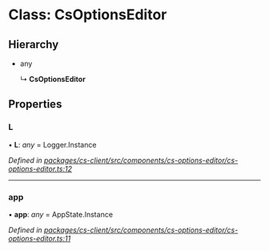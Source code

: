 # Class: CsOptionsEditor

## Hierarchy

* any

  ↳ **CsOptionsEditor**

## Properties

###  L

• **L**: *any* =  Logger.Instance

*Defined in [packages/cs-client/src/components/cs-options-editor/cs-options-editor.ts:12](https://github.com/TNOCS/csnext/blob/34474da7/packages/cs-client/src/components/cs-options-editor/cs-options-editor.ts#L12)*

___

###  app

• **app**: *any* =  AppState.Instance

*Defined in [packages/cs-client/src/components/cs-options-editor/cs-options-editor.ts:11](https://github.com/TNOCS/csnext/blob/34474da7/packages/cs-client/src/components/cs-options-editor/cs-options-editor.ts#L11)*
